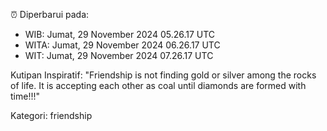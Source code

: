 ⏰ Diperbarui pada:
- WIB: Jumat, 29 November 2024 05.26.17 UTC
- WITA: Jumat, 29 November 2024 06.26.17 UTC
- WIT: Jumat, 29 November 2024 07.26.17 UTC

Kutipan Inspiratif:
"Friendship is not finding gold or silver among the rocks of life. It is accepting each other as coal until diamonds are formed with time!!!"


Kategori: friendship

